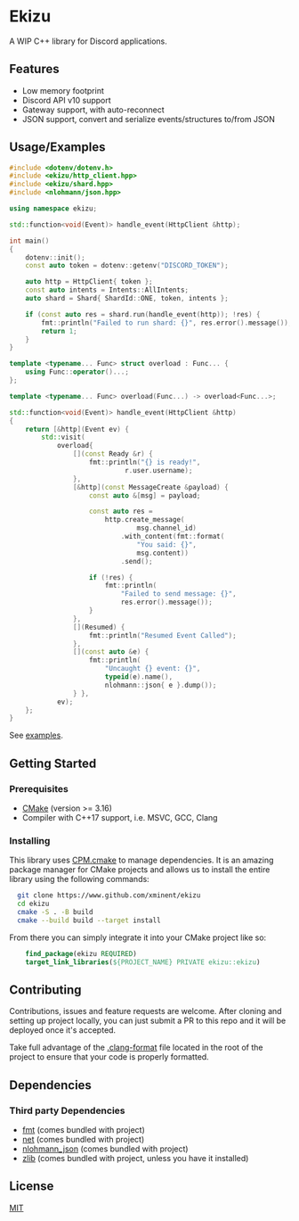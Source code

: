 # Ekizu

A WIP C++ library for Discord applications.

## Features

- Low memory footprint
- Discord API v10 support
- Gateway support, with auto-reconnect
- JSON support, convert and serialize events/structures to/from JSON

## Usage/Examples

```cpp
#include <dotenv/dotenv.h>
#include <ekizu/http_client.hpp>
#include <ekizu/shard.hpp>
#include <nlohmann/json.hpp>

using namespace ekizu;

std::function<void(Event)> handle_event(HttpClient &http);

int main()
{
	dotenv::init();
	const auto token = dotenv::getenv("DISCORD_TOKEN");

	auto http = HttpClient{ token };
	const auto intents = Intents::AllIntents;
	auto shard = Shard{ ShardId::ONE, token, intents };

	if (const auto res = shard.run(handle_event(http)); !res) {
		fmt::println("Failed to run shard: {}", res.error().message());
		return 1;
	}
}

template <typename... Func> struct overload : Func... {
	using Func::operator()...;
};

template <typename... Func> overload(Func...) -> overload<Func...>;

std::function<void(Event)> handle_event(HttpClient &http)
{
	return [&http](Event ev) {
		std::visit(
			overload{
				[](const Ready &r) {
					fmt::println("{} is ready!",
						     r.user.username);
				},
				[&http](const MessageCreate &payload) {
					const auto &[msg] = payload;

					const auto res =
						http.create_message(
							    msg.channel_id)
							.with_content(fmt::format(
								"You said: {}",
								msg.content))
							.send();

					if (!res) {
						fmt::println(
							"Failed to send message: {}",
							res.error().message());
					}
				},
				[](Resumed) {
					fmt::println("Resumed Event Called");
				},
				[](const auto &e) {
					fmt::println(
						"Uncaught {} event: {}",
						typeid(e).name(),
						nlohmann::json{ e }.dump());
				} },
			ev);
	};
}
```

See [examples](https://github.com/Xminent/ekizu/tree/dev/examples).

## Getting Started

### Prerequisites

- [CMake](https://cmake.org/download/) (version >= 3.16)
- Compiler with C++17 support, i.e. MSVC, GCC, Clang

### Installing

This library uses [CPM.cmake](https://github.com/cpm-cmake/CPM.cmake) to manage dependencies. It is an amazing package manager for CMake projects and allows us to install the entire library using the following commands:

```bash
  git clone https://www.github.com/xminent/ekizu
  cd ekizu
  cmake -S . -B build
  cmake --build build --target install
```

From there you can simply integrate it into your CMake project like so:

```cmake
    find_package(ekizu REQUIRED)
    target_link_libraries(${PROJECT_NAME} PRIVATE ekizu::ekizu)
```

## Contributing

Contributions, issues and feature requests are welcome. After cloning and setting up project locally, you can just submit
a PR to this repo and it will be deployed once it's accepted.

Take full advantage of the [.clang-format](.clang-format) file located in the root of the project to ensure that your code is properly formatted.

## Dependencies

### Third party Dependencies

- [fmt](https://github.com/fmtlib/fmt) (comes bundled with project)
- [net](https://github.com/xminent/net) (comes bundled with project)
- [nlohmann_json](https://github.com/nlohmann/json) (comes bundled with project)
- [zlib](https://github.com/madler/zlib) (comes bundled with project, unless you have it installed)

## License

[MIT](https://choosealicense.com/licenses/mit/)